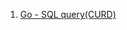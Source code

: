 1. [Go - SQL query(CURD)](https://github.com/ckdqja135/Typescript-restful-starter/blob/master/mdfile/Go/2020-10-05/Go%20-%20SQL%20query(CRUD).md)
 

